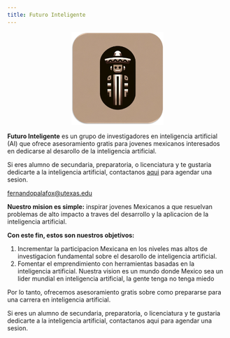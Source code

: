 ```yaml
---
title: Futuro Inteligente
---
```


<figure style="text-align: center;">
  <img src="media/finteligente_logo_crop.png" alt="Quiribot" style="width:50%">
</figure>

**Futuro Inteligente** es un grupo de investigadores en inteligencia artificial (AI) que ofrece asesoramiento gratis para jovenes mexicanos interesados en dedicarse al desarollo de la inteligencia artificial. 

Si eres alumno de secundaria, preparatoria, o licenciatura y te gustaria dedicarte a la inteligencia artificial, contactanos [aqui](mailto:name@example.com) para agendar una sesion.

fernandopalafox@utexas.edu

**Nuestro mision es simple:** inspirar jovenes Mexicanos a que resuelvan problemas de alto impacto a traves del desarrollo y la aplicacion de la inteligencia artificial. 

**Con este fin, estos son nuestros objetivos:**
1. Incrementar la participacion Mexicana en los niveles mas altos de investigacion fundamental sobre el desarollo de inteligencia artificial. 
2. Fomentar el emprendimiento con herramientas basadas en la inteligencia artificial.
Nuestra vision es un mundo donde Mexico sea un lider mundial en inteligencia artificial, la gente tenga no tenga miedo 

Por lo tanto, ofrecemos asesoramiento gratis sobre como prepararse para una carrera en inteligencia artificial.

Si eres un alumno de secundaria, preparatoria, o licenciatura y te gustaria dedicarte a la inteligencia artificial, contactanos aqui para agendar una sesion.